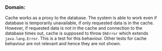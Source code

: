 ### Domain:

Cache works as a proxy to the database. The system is able to work even if database is temporarily unavailable, if only requested data is in the cache. However, if requested data is not in the cache and connection to the database times out, cache is supposed to throw ```DbError``` which extends ```java.lang.Error```. This is a test for this behaviour. Other tests for cache behaviour are not relevant and hence they are not shown.
